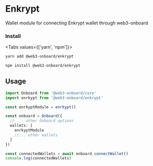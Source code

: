 # Enkrypt

Wallet module for connecting Enkrypt wallet through web3-onboard

### Install

<Tabs values={['yarn', 'npm']}>
<TabPanel value="yarn">

```sh copy
yarn add @web3-onboard/enkrypt
```

  </TabPanel>
  <TabPanel value="npm">

```sh copy
npm install @web3-onboard/enkrypt
```

  </TabPanel>
</Tabs>

## Usage

```typescript
import Onboard from '@web3-onboard/core'
import enrkypt from '@web3-onboard/enkrypt'

const enrkyptModule = enrkypt()

const onboard = Onboard({
  // ... other Onboard options
  wallets: [
    enrkyptModule
    //... other wallets
  ]
})

const connectedWallets = await onboard.connectWallet()
console.log(connectedWallets)
```
